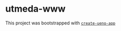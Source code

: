 # utmeda-www

This project was bootstrapped with [`create-ueno-app`](https://github.com/ueno-llc/create-ueno-app)